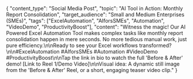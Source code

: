 {
  "content_type": "Social Media Post",
  "topic": "AI Tool in Action: Monthly Report Consolidation",
  "target_audience": "Small and Medium Enterprises (SMEs)",
  "tags": ["ExcelAutomation", "AIforsSMEs", "Automation", "VideoDemo", "ProductivityBoost"],
  "content": "Witness the magic! Our AI Powered Excel Automation Tool makes complex tasks like monthly report consolidation happen in mere seconds. No more tedious manual work, just pure efficiency.\n\nReady to see your Excel workflows transformed? \n\n#ExcelAutomation #AIforsSMEs #Automation #VideoDemo #ProductivityBoost\n\nTap the link in bio to watch the full 'Before & After' demo! [Link to Reel 1/Demo Video]\n\nVisual idea: A dynamic still image from the 'Before & After' Reel, or a short, engaging teaser video clip."
}